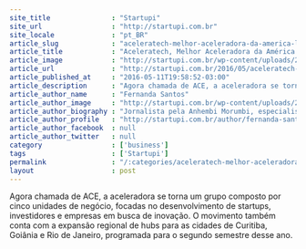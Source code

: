 ```yaml
---
site_title               : "Startupi"
site_url                 : "http://startupi.com.br"
site_locale              : "pt_BR"
article_slug             : "aceleratech-melhor-aceleradora-da-america-latina-com-cinco-casos-de-exit-inova-vira-ace-e-anuncia-expansao"
article_title            : "Aceleratech, Melhor Aceleradora da América Latina, com cinco casos de exit, inova, vira ACE e anuncia expansão"
article_image            : "http://startupi.com.br/wp-content/uploads/2016/05/ace2-870x250.png"
article_url              : "http://startupi.com.br/2016/05/aceleratech-melhor-aceleradora-da-america-latina-com-cinco-casos-de-exit-inova-vira-ace-e-anuncia-expansao/"
article_published_at     : "2016-05-11T19:58:52-03:00"
article_description      : "Agora chamada de ACE, a aceleradora se torna um grupo composto por cinco unidades de negócio, focadas no desenvolvimento de startups, investidores e empresas em busca de inovação. O movimento também conta com a expansão regional de hubs para as cidades de Curitiba, Goiânia e Rio de Janeiro, programada para o segundo semestre desse ano."
article_author_name      : "Fernanda Santos"
article_author_image     : "http://startupi.com.br/wp-content/uploads/2015/03/Fernanda-Santos_avatar_1426478399-170x170.jpg"
article_author_biography : "Jornalista pela Anhembi Morumbi, especialista em mídias digitais, com atuação na Rádio Metropolitana e Portal R7. Quer ter seu texto publicado no STARTUPI? Envie um e-mail para contato@startupi.com.br."
article_author_profile   : "http://startupi.com.br/author/fernanda-santos/"
article_author_facebook  : null
article_author_twitter   : null
category                 : ['business']
tags                     : ['Startupi']
permalink                : "/:categories/aceleratech-melhor-aceleradora-da-america-latina-com-cinco-casos-de-exit-inova-vira-ace-e-anuncia-expansao/"
layout                   : post
---
```


Agora chamada de ACE, a aceleradora se torna um grupo composto por cinco unidades de negócio, focadas no desenvolvimento de startups, investidores e empresas em busca de inovação. O movimento também conta com a expansão regional de hubs para as cidades de Curitiba, Goiânia e Rio de Janeiro, programada para o segundo semestre desse ano.
